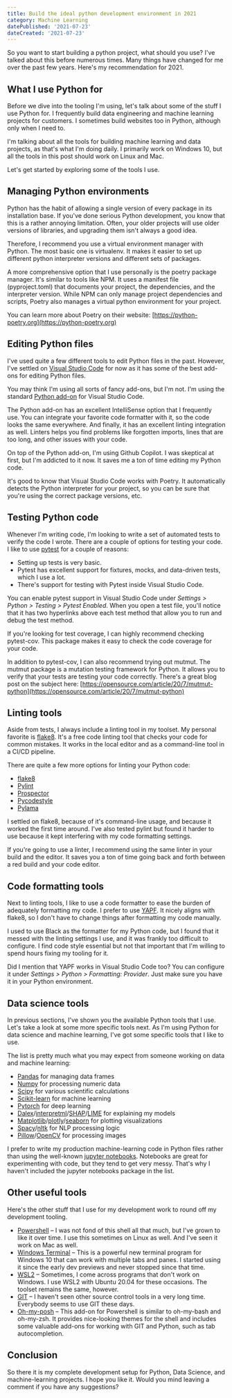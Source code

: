 ```yaml
---
title: Build the ideal python development environment in 2021
category: Machine Learning
datePublished: '2021-07-23'
dateCreated: '2021-07-23'
---
```

So you want to start building a python project, what should you use? I've talked about this before numerous times. Many things have changed for me over the past few years. Here's my recommendation for 2021.

## What I use Python for
Before we dive into the tooling I'm using, let's talk about some of the stuff I use Python for. I frequently build data engineering and machine learning projects for customers. I sometimes build websites too in Python, although only when I need to.

I'm talking about all the tools for building machine learning and data projects, as that's what I'm doing daily.  I primarily work on Windows 10, but all the tools in this post should work on Linux and Mac.

Let's get started by exploring some of the tools I use.

## Managing Python environments
Python has the habit of allowing a single version of every package in its installation base. If you've done serious Python development, you know that this is a rather annoying limitation. Often, your older projects will use older versions of libraries, and upgrading them isn't always a good idea.

Therefore, I recommend you use a virtual environment manager with Python. The most basic one is virtualenv. It makes it easier to set up different python interpreter versions and different sets of packages. 

A more comprehensive option that I use personally is the poetry package manager. It's similar to tools like NPM. It uses a manifest file (pyproject.toml) that documents your project, the dependencies, and the interpreter version. While NPM can only manage project dependencies and scripts, Poetry also manages a virtual python environment for your project. 

You can learn more about Poetry on their website: [https://python-poetry.org](https://python-poetry.org)

## Editing Python files
I've used quite a few different tools to edit Python files in the past. However, I've settled on [Visual Studio Code](https://code.visualstudio.com) for now as it has some of the best add-ons for editing Python files.

You may think I'm using all sorts of fancy add-ons, but I'm not. I'm using the standard [Python add-on](https://marketplace.visualstudio.com/items?itemName=ms-python.python) for Visual Studio Code. 

The Python add-on has an excellent IntelliSense option that I frequently use. You can integrate your favorite code formatter with it, so the code looks the same everywhere. And finally, it has an excellent linting integration as well. Linters helps you find problems like forgotten imports, lines that are too long, and other issues with your code.

On top of the Python add-on, I'm using Github Copilot. I was skeptical at first, but I'm addicted to it now. It saves me a ton of time editing my Python code.

It's good to know that Visual Studio Code works with Poetry. It automatically detects the Python interpreter for your project, so you can be sure that you're using the correct package versions, etc.

## Testing Python code
Whenever I'm writing code, I'm looking to write a set of automated tests to verify the code I wrote. There are a couple of options for testing your code. I like to use [pytest](https://docs.pytest.org/en/6.2.x/) for a couple of reasons:

* Setting up tests is very basic.
* Pytest has excellent support for fixtures, mocks, and data-driven tests, which I use a lot.
* There's support for testing with Pytest inside Visual Studio Code.

You can enable pytest support in Visual Studio Code under *Settings > Python > Testing > Pytest Enabled*. When you open a test file, you'll notice that it has two hyperlinks above each test method that allow you to run and debug the test method.

If you're looking for test coverage, I can highly recommend checking pytest-cov. This package makes it easy to check the code coverage for your code. 

In addition to pytest-cov, I can also recommend trying out mutmut. The mutmut package is a mutation testing framework for Python. It allows you to verify that your tests are testing your code correctly. There's a great blog post on the subject here: [https://opensource.com/article/20/7/mutmut-python](https://opensource.com/article/20/7/mutmut-python)

## Linting tools
Aside from tests, I always include a linting tool in my toolset. My personal favorite is [flake8](https://flake8.pycqa.org/en/latest/). It's a free code linting tool that checks your code for common mistakes. It works in the local editor and as a command-line tool in a CI/CD pipeline.

There are quite a few more options for linting your Python code:

* [flake8](https://flake8.pycqa.org/en/latest/)
* [Pylint](https://www.pylint.org/)
* [Prospector](http://prospector.landscape.io/en/master/)
* [Pycodestyle](https://pypi.org/project/pycodestyle/)
* [Pylama](https://github.com/klen/pylama)
 
I settled on flake8, because of it's command-line usage, and because it worked the first time around. I've also tested pylint but found it harder to use because it kept interfering with my code formatting settings.

If you're going to use a linter, I recommend using the same linter in your build and the editor. It saves you a ton of time going back and forth between a red build and your code editor.

## Code formatting tools
Next to linting tools, I like to use a code formatter to ease the burden of adequately formatting my code. I prefer to use [YAPF](https://github.com/google/yapf). It nicely aligns with flake8, so I don't have to change things after formatting my code manually.

I used to use Black as the formatter for my Python code, but I found that it messed with the linting settings I use, and it was frankly too difficult to configure. I find code style essential but not that important that I'm willing to spend hours fixing my tooling for it.

Did I mention that YAPF works in Visual Studio Code too? You can configure it under *Settings > Python > Formatting: Provider*. Just make sure you have it in your Python environment.

## Data science tools
In previous sections, I've shown you the available Python tools that I use. Let's take a look at some more specific tools next. As I'm using Python for data science and machine learning, I've got some specific tools that  I like to use.

The list is pretty much what you may expect from someone working on data and machine learning:

* [Pandas](https://pandas.pydata.org/) for managing data frames
* [Numpy](https://numpy.org/) for processing numeric data
* [Scipy](https://www.scipy.org/) for various scientific calculations
* [Scikit-learn](https://scikit-learn.org/stable/) for machine learning
* [Pytorch](https://pytorch.org/) for deep learning
* [Dalex](https://dalex.drwhy.ai)/[interpretml](https://interpretml.org)/[SHAP](https://github.com/slundberg/shap)/[LIME](https://github.com/marcotcr/lime) for explaining my models
* [Matplotlib](https://matplotlib.org/)/[plotly](https://plotly.com)/[seaborn](https://seaborn.pydata.org/) for plotting visualizations
* [Spacy](https://spacy.io/)/[nltk](https://www.nltk.org/) for NLP processing logic
* [Pillow](https://pillow.readthedocs.io/en/stable/)/[OpenCV](https://opencv.org/) for processing images

I prefer to write my production machine-learning code in Python files rather than using the well-known [jupyter notebooks](https://jupyter.org/). Notebooks are great for experimenting with code, but they tend to get very messy. That's why I haven't included the jupyter notebooks package in the list.

## Other useful tools
Here's the other stuff that I use for my development work to round off my development tooling.

* [Powershell](https://docs.microsoft.com/en-us/powershell/) – I was not fond of this shell all that much, but I've grown to like it over time. I use this sometimes on Linux as well. And I've seen it work on Mac as well. 
* [Windows Terminal](https://www.microsoft.com/en-us/p/windows-terminal/9n0dx20hk701?activetab=pivot:overviewtab) – This is a powerful new terminal program for Windows 10 that can work with multiple tabs and panes. I started using it since the early dev previews and never stopped since that time.
* [WSL2](https://docs.microsoft.com/en-us/windows/wsl/install-win10) – Sometimes, I come across programs that don't work on Windows. I use WSL2 with Ubuntu 20.04 for these occasions. The toolset remains the same, however.
* [GIT](https://git-scm.com/) – I haven't seen other source control tools in a very long time. Everybody seems to use GIT these days.
* [Oh-my-posh](https://github.com/JanDeDobbeleer/oh-my-posh) – This add-on for Powershell is similar to oh-my-bash and oh-my-zsh. It provides nice-looking themes for the shell and includes some valuable add-ons for working with GIT and Python, such as tab autocompletion.

## Conclusion
So there it is my complete development setup for Python, Data Science, and machine-learning projects. I hope you like it. Would you mind leaving a comment if you have any suggestions?
